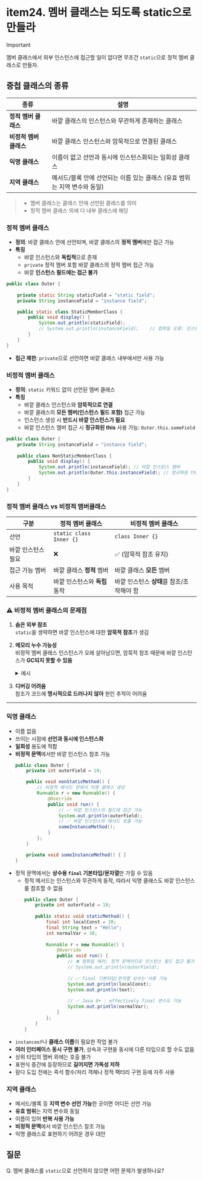 # item24. 멤버 클래스는 되도록 static으로 만들라

> [!IMPORTANT]
> 멤버 클래스에서 외부 인스턴스에 접근할 일이 없다면 무조건 `static`으로 정적 멤버 클래스로 만들자.

## 중첩 클래스의 종류


| 종류 | 설명 |
|---|---|
| **정적 멤버 클래스** | 바깥 클래스의 인스턴스와 무관하게 존재하는 클래스 |
| **비정적 멤버 클래스** | 바깥 클래스 인스턴스와 암묵적으로 연결된 클래스 |
| **익명 클래스** | 이름이 없고 선언과 동시에 인스턴스화되는 일회성 클래스 |
| **지역 클래스** | 메서드/블록 안에 선언되는 이름 있는 클래스 (유효 범위는 지역 변수와 동일) |

> - 멤버 클래스는 클래스 안에 선언된 클래스를 의미
> - 정적 멤버 클래스 외에 다 내부 클래스에 해당

### 정적 멤버 클래스

- **정의**: 바깥 클래스 안에 선언되며, 바깥 클래스의 **정적 멤버**에만 접근 가능
- **특징**
    - 바깥 인스턴스와 **독립적**으로 존재
    - `private` 정적 멤버 포함 바깥 클래스의 정적 멤버 접근 가능
    - 바깥 **인스턴스 필드에는 접근 불가**

```java
public class Outer {
    
    private static String staticField = "static field";
    private String instanceField = "instance field";

    public static class StaticMemberClass {
        public void display() {
            System.out.println(staticField);
            // System.out.println(instanceField);    // 컴파일 오류: 인스턴스 멤버 접근 불가
        }
    }
}
```
- **접근 제한**: `private`으로 선언하면 바깥 클래스 내부에서만 사용 가능

### 비정적 멤버 클래스

- **정의**: `static` 키워드 없이 선언된 멤버 클래스
- **특징**
    - 바깥 클래스 인스턴스와 **암묵적으로 연결**
    - 바깥 클래스의 **모든 멤버(인스턴스 필드 포함)** 접근 가능
    - 인스턴스 생성 시 **반드시 바깥 인스턴스가 필요**
    - 바깥 인스턴스 멤버 접근 시 **정규화된 this** 사용 가능: `Outer.this.someField`

```java
public class Outer {
    private String instanceField = "instance field";
    
    public class NonStaticMemberClass {
        public void display() {
            System.out.println(instanceField); // 바깥 인스턴스 멤버
            System.out.println(Outer.this.instanceField); // 정규화된 this로도 접근 가능
        }
    }
}
```

### 정적 멤버 클래스 vs 비정적 맴버클래스

| 구분 | 정적 멤버 클래스 | 비정적 멤버 클래스 |
|---|---|---|
| 선언 | `static class Inner {}` | `class Inner {}` |
| 바깥 인스턴스 필요 | ❌ | ✅ (암묵적 참조 유지) |
| 접근 가능 멤버 | 바깥 클래스 **정적** 멤버 | 바깥 클래스 **모든** 멤버 |
| 사용 목적 | 바깥 인스턴스와 **독립** 동작 | 바깥 인스턴스 **상태**를 참조/조작해야 함 |


### ⚠️ 비정적 멤버 클래스의 문제점

1. **숨은 외부 참조**  
   `static`을 생략하면 바깥 인스턴스에 대한 **암묵적 참조**가 생김
2. **메모리 누수 가능성**  
   비정적 멤버 클래스 인스턴스가 오래 살아남으면, 암묵적 참조 때문에 바깥 인스턴스가 **GC되지 못할 수 있음**

    <details><summary>예시</summary>
    🔴 문제 상황: 비정적 멤버 클래스로 인한 메모리 누수
    
    ```java
    public class OuterClass {
        private byte[] data = new byte[1024 * 1024]; // 1MB
        
        // 비정적 멤버 클래스 (static 없음)
        public class InnerTask {
            public void doSomething() {
                System.out.println("작업 수행");
            }
        }
        
        public InnerTask createTask() {
            return new InnerTask();
        }
    }
    
    // 사용 예시
    public class MemoryLeakExample {
        private static List<Object> taskCache = new ArrayList<>();
        
        public static void main(String[] args) {
            for (int i = 0; i < 10; i++) {
                OuterClass outer = new OuterClass(); // 1MB 객체 생성
                
                // InnerTask만 캐시에 저장
                taskCache.add(outer.createTask());
                
                // outer는 더 이상 사용하지 않음
                // 하지만 GC되지 않음!
            }
            
            // taskCache가 InnerTask를 참조
            // → InnerTask가 OuterClass를 암묵적으로 참조 (숨은 참조)
            // → OuterClass(1MB)가 GC되지 못함
            // 결과: 10MB 메모리 누수!
        }
    }
    ```
        taskCache (static 필드 = GC Root)
        │
        ├─> InnerTask#1
        │      └─> this$0 ──> OuterClass#1 (1MB) 💀 GC 불가
        │
        ├─> InnerTask#2  
        │      └─> this$0 ──> OuterClass#2 (1MB) 💀 GC 불가
        │
        └─> ... (10개)
    
        👉 InnerTask가 살아있는 한, OuterClass도 GC 안됨!
    
    🟢 해결책: 정적 멤버 클래스 사용
    ```java
    public class OuterClass {
    private byte[] data = new byte[1024 * 1024]; // 1MB
    
        // 정적 멤버 클래스
        public static class InnerTask {
            public void doSomething() {
                System.out.println("작업 수행");
            }
        }
        
        public InnerTask createTask() {
            return new InnerTask();
        }
    }
    
    // 사용 예시
    public class NoMemoryLeakExample {
        private static List<Object> taskCache = new ArrayList<>();
    
        public static void main(String[] args) {
            for (int i = 0; i < 10; i++) {
                OuterClass outer = new OuterClass(); // 1MB 객체 생성
                
                taskCache.add(outer.createTask());
                
                // outer는 GC됨!
                // InnerTask가 outer를 참조하지 않기 때문
            }
            
            // taskCache는 InnerTask만 보유
            // OuterClass는 모두 GC됨
            // 메모리: 최소화!
        }
    }
    ```
    </details>


3. **디버깅 어려움**  
   참조가 코드에 **명시적으로 드러나지 않아** 원인 추적이 어려움

---

### 익명 클래스
- 이름 없음
- 쓰이는 시점에 **선언과 동시에 인스턴스화**
- **일회성** 용도에 적합
- **비정적 문맥**에서만 바깥 인스턴스 참조 가능
    ```java
    public class Outer {
        private int outerField = 10;
    
        public void nonStaticMethod() {
            // 비정적 메서드 안에서 익명 클래스 생성
            Runnable r = new Runnable() {
                @Override
                public void run() {
                    // ✅ 바깥 인스턴스의 필드에 접근 가능
                    System.out.println(outerField);
                    // ✅ 바깥 인스턴스의 메서드 호출 가능
                    someInstanceMethod();
                }
            };
        }
    
        private void someInstanceMethod() { }
    }
    ```
- 정적 문맥에서는 **상수용 `final` 기본타입/문자열**만 가질 수 있음
  - 정적 메서드는 인스턴스와 무관하게 동작, 따라서 익명 클래스도 바깥 인스턴스를 참조할 수 없음
    ```java
    public class Outer {
        private int outerField = 10;
        
        public static void staticMethod() {
            final int localConst = 20;
            final String text = "Hello";
            int normalVar = 30;
            
            Runnable r = new Runnable() {
                @Override
                public void run() {
                    // ❌ 컴파일 에러: 정적 문맥이므로 인스턴스 필드 접근 불가
                    // System.out.println(outerField);
                    
                    // ✅ final 기본타입/문자열 상수는 사용 가능
                    System.out.println(localConst);
                    System.out.println(text);
                    
                    // ✅ Java 8+ : effectively final 변수도 가능
                    System.out.println(normalVar);
                }
            };
        }
    }
    ```
- `instanceof`나 **클래스 이름**이 필요한 작업 불가
- **여러 인터페이스 동시 구현 불가**, 상속과 구현을 동시에 다른 타입으로 할 수도 없음
- 상위 타입의 멤버 외에는 호출 불가
- 표현식 중간에 등장하므로 **길어지면 가독성 저하**
- 람다 도입 전에는 즉석 함수/처리 객체나 정적 팩터리 구현 등에 자주 사용

### 지역 클래스
- 메서드/블록 등 **지역 변수 선언 가능**한 곳이면 어디든 선언 가능
- **유효 범위**는 지역 변수와 동일
- 이름이 있어 **반복 사용 가능**
- **비정적 문맥**에서 바깥 인스턴스 참조 가능
- 익명 클래스로 표현하기 어려운 경우 대안

## 질문
Q. 멤버 클래스를 `static`으로 선언하지 않으면 어떤 문제가 발생하나요?
